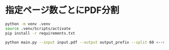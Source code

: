 # 指定ページ数ごとにPDF分割

```bash
python -m venv .venv
source .venv/Scripts/activate
pip install -r requirements.txt
```

```bash
python main.py --input input.pdf --output output_prefix --split 60 <--start 50> <--end 200>
```
